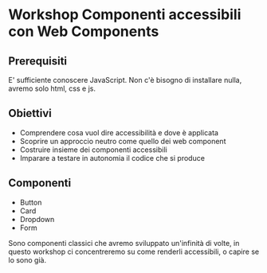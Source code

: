 # Workshop Componenti accessibili con Web Components

## Prerequisiti
E' sufficiente conoscere JavaScript. 
Non c'è bisogno di installare nulla, avremo solo html, css e js. 

## Obiettivi 
- Comprendere cosa vuol dire accessibilità e dove è applicata
- Scoprire un approccio neutro come quello dei web component
- Costruire insieme dei componenti accessibili 
- Imparare a testare in autonomia il codice che si produce

## Componenti 
- Button 
- Card
- Dropdown
- Form 

Sono componenti classici che avremo sviluppato un'infinità di volte, in questo workshop ci concentreremo su come renderli accessibili, o capire se lo sono già. 